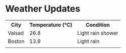 # Weather Updates

<!-- WEATHER-UPDATE-START -->
<table><tr><th>City</th><th>Temperature (°C)</th><th>Condition</th></tr><tr><td>Valsad</td><td>26.8</td><td>Light rain shower</td></tr><tr><td>Boston</td><td>13.9</td><td>Light rain</td></tr><tr><td></td><td></td><td></td></tr></table>
<!-- WEATHER-UPDATE-END -->

